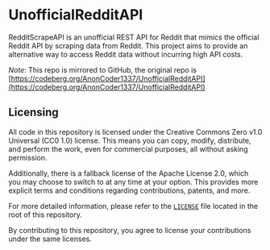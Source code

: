 # UnofficialRedditAPI

RedditScrapeAPI is an unofficial REST API for Reddit that mimics the official Reddit API by scraping data from Reddit. This project aims to provide an alternative way to access Reddit data without incurring high API costs.

*Note*: This repo is mirrored to GitHub, the original repo is [https://codeberg.org/AnonCoder1337/UnofficialRedditAPI](https://codeberg.org/AnonCoder1337/UnofficialRedditAPI)

## Licensing

All code in this repository is licensed under the Creative Commons Zero v1.0 Universal (CC0 1.0) license. This means you can copy, modify, distribute, and perform the work, even for commercial purposes, all without asking permission.

Additionally, there is a fallback license of the Apache License 2.0, which you may choose to switch to at any time at your option. This provides more explicit terms and conditions regarding contributions, patents, and more.

For more detailed information, please refer to the [`LICENSE`](LICENSE) file located in the root of this repository.

By contributing to this repository, you agree to license your contributions under the same licenses.
